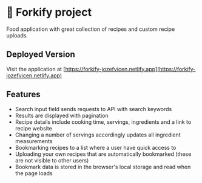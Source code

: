 # 🍕 Forkify project

Food application with great collection of recipes and custom recipe uploads.

## Deployed Version

Visit the application at [https://forkify-jozefvicen.netlify.app](https://forkify-jozefvicen.netlify.app)

## Features

- Search input field sends requests to API with search keywords
- Results are displayed with pagination
- Recipe details include cooking time, servings, ingredients and a link to recipe website
- Changing a number of servings accordingly updates all ingredient measurements 
- Bookmarking recipes to a list where a user have quick access to
- Uploading your own recipes that are automatically bookmarked (these are not visible to other users)
- Bookmark data is stored in the browser's local storage and read when the page loads
